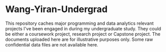 # Wang-Yiran-Undergrad
This repository caches major programming and data analytics relevant projects I've been engaged in during my undergraduate study. 
They could be either a coursework project, research project or Capstone project. 
The documents uploaded here are for illustrative purposes only. 
Some raw confidential data files are not available here.

